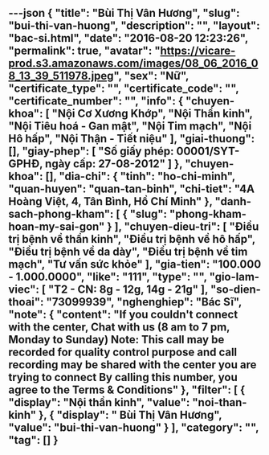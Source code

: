 ---json
{
    "title": "Bùi Thị Vân Hương",
    "slug": "bui-thi-van-huong",
    "description": "",
    "layout": "bac-si.html",
    "date": "2016-08-20 12:23:26",
    "permalink": true,
    "avatar": "https://vicare-prod.s3.amazonaws.com/images/08_06_2016_08_13_39_511978.jpeg",
    "sex": "Nữ",
    "certificate_type": "",
    "certificate_code": "",
    "certificate_number": "",
    "info": {
        "chuyen-khoa": [
            "Nội Cơ Xương Khớp",
            "Nội Thần kinh",
            "Nội Tiêu hoá - Gan mật",
            "Nội Tim mạch",
            "Nội Hô hấp",
            "Nội Thận - Tiết niệu"
        ],
        "giai-thuong": [],
        "giay-phep": [
            "Số giấy phép: 00001/SYT-GPHĐ, ngày cấp: 27-08-2012"
        ]
    },
    "chuyen-khoa": [],
    "dia-chi": {
        "tinh": "ho-chi-minh",
        "quan-huyen": "quan-tan-binh",
        "chi-tiet": "4A Hoàng Việt, 4, Tân Bình, Hồ Chí Minh"
    },
    "danh-sach-phong-kham": [
        {
            "slug": "phong-kham-hoan-my-sai-gon"
        }
    ],
    "chuyen-dieu-tri": [
        "Điều trị bệnh về thần kinh",
        "Điều trị bệnh về hô hấp",
        "Điều trị bệnh về da dày",
        "Điều trị bệnh về tim mạch",
        "Tư vấn sức khỏe"
    ],
    "gia-tien": "100.000 - 1.000.0000",
    "like": "111",
    "type": "",
    "gio-lam-viec": [
        "T2 -  CN: 8g - 12g, 14g - 21g"
    ],
    "so-dien-thoai": "73099939",
    "nghenghiep": "Bác Sĩ",
    "note": {
        "content": "If you couldn't connect with the center, Chat with us (8 am to 7 pm, Monday to Sunday) Note: This call may be recorded for quality control purpose and call recording may be shared with the center you are trying to connect By calling this number, you agree to the Terms & Conditions"
    },
    "filter": [
        {
            "display": "Nội thần kinh",
            "value": "noi-than-kinh"
        },
        {
            "display": " Bùi Thị Vân Hương",
            "value": "bui-thi-van-huong"
        }
    ],
    "category": "",
    "tag": []
}
---
